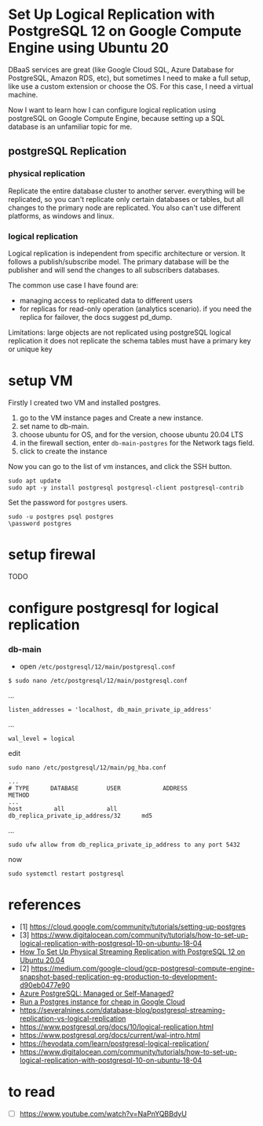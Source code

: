 # Set Up Logical Replication with PostgreSQL 12 on Google Compute Engine using Ubuntu 20 

DBaaS services are great (like Google Cloud SQL, Azure Database for PostgreSQL, Amazon RDS, etc), but sometimes I need to make a full setup, like use a custom extension or choose the OS. For this case, I need a virtual machine. 

Now I want to learn how I can configure logical replication using postgreSQL on Google Compute Engine, because setting up a SQL database is an unfamiliar topic for me. 

## postgreSQL Replication

### physical replication
  
  Replicate the entire database cluster to another server. everything will be replicated, so you can't replicate only certain databases or tables, but all changes to the primary node are replicated. You also can't use different platforms, as windows and linux.

### logical replication

Logical replication is independent from specific architecture or version. It follows a publish/subscribe model. The primary database will be the publisher and will send the changes to all subscribers databases. 

  The common use case I have found are:
  - managing access to replicated data to different users
  - for replicas for read-only operation (analytics scenario). if you need the replica for failover, the docs suggest pd_dump. 

Limitations:
large objects are not replicated using postgreSQL logical replication
it does not replicate the schema
tables must have a primary key or unique key


# setup VM

Firstly I created two VM and installed postgres.

1. go to the VM instance pages and Create a new instance. 
2. set name to db-main. 
3. choose ubuntu for OS, and for the version, choose ubuntu 20.04 LTS
4. in the firewall section, enter `db-main-postgres` for the Network tags field.
5. click to create the instance

Now you can go to the list of vm instances, and click the SSH button.

```
sudo apt update
sudo apt -y install postgresql postgresql-client postgresql-contrib
```

Set the password for `postgres` users.
```
sudo -u postgres psql postgres
\password postgres
```

# setup firewal
TODO

# configure postgresql for logical replication

### db-main

- open `/etc/postgresql/12/main/postgresql.conf`
```
$ sudo nano /etc/postgresql/12/main/postgresql.conf
```
...
```
listen_addresses = 'localhost, db_main_private_ip_address'
```
...
```
wal_level = logical
```
edit 
```
sudo nano /etc/postgresql/12/main/pg_hba.conf
```
```
...
# TYPE      DATABASE        USER            ADDRESS                               METHOD
...
host         all            all             db_replica_private_ip_address/32      md5
```
...
```
sudo ufw allow from db_replica_private_ip_address to any port 5432
```

now
```
sudo systemctl restart postgresql
```

# references

- [1] https://cloud.google.com/community/tutorials/setting-up-postgres
- [3] https://www.digitalocean.com/community/tutorials/how-to-set-up-logical-replication-with-postgresql-10-on-ubuntu-18-04 
- [How To Set Up Physical Streaming Replication with PostgreSQL 12 on Ubuntu 20.04](https://www.digitalocean.com/community/tutorials/how-to-set-up-physical-streaming-replication-with-postgresql-12-on-ubuntu-20-04)
- [2] https://medium.com/google-cloud/gcp-postgresql-compute-engine-snapshot-based-replication-eg-production-to-development-d90eb0477e90 
- [Azure PostgreSQL: Managed or Self-Managed?](https://cloud.netapp.com/blog/azure-cvo-blg-azure-postgresql-managed-or-self-managed)
- [Run a Postgres instance for cheap in Google Cloud](https://medium.com/joncloudgeek/run-a-postgres-instance-for-cheap-in-google-cloud-d435a6deac8b)
- https://severalnines.com/database-blog/postgresql-streaming-replication-vs-logical-replication
- https://www.postgresql.org/docs/10/logical-replication.html
- https://www.postgresql.org/docs/current/wal-intro.html
 - https://hevodata.com/learn/postgresql-logical-replication/
- https://www.digitalocean.com/community/tutorials/how-to-set-up-logical-replication-with-postgresql-10-on-ubuntu-18-04


# to read
- [ ] https://www.youtube.com/watch?v=NaPnYQBBdyU


